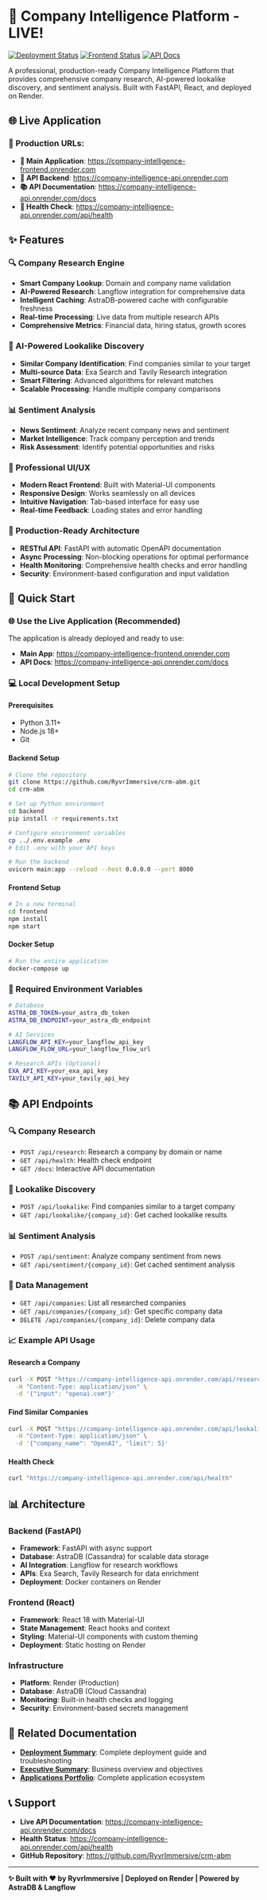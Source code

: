 # 🚀 Company Intelligence Platform - LIVE!

[![Deployment Status](https://img.shields.io/badge/Deployment-Live-brightgreen)](https://company-intelligence-api.onrender.com/api/health)
[![Frontend Status](https://img.shields.io/badge/Frontend-Live-brightgreen)](https://company-intelligence-frontend.onrender.com)
[![API Docs](https://img.shields.io/badge/API-Documentation-blue)](https://company-intelligence-api.onrender.com/docs)

A professional, production-ready Company Intelligence Platform that provides comprehensive company research, AI-powered lookalike discovery, and sentiment analysis. Built with FastAPI, React, and deployed on Render.

## 🌐 **Live Application**

### **🔗 Production URLs:**
- **🎯 Main Application**: https://company-intelligence-frontend.onrender.com
- **🔧 API Backend**: https://company-intelligence-api.onrender.com
- **📚 API Documentation**: https://company-intelligence-api.onrender.com/docs
- **💚 Health Check**: https://company-intelligence-api.onrender.com/api/health

## ✨ **Features**

### **🔍 Company Research Engine**
- **Smart Company Lookup**: Domain and company name validation
- **AI-Powered Research**: Langflow integration for comprehensive data
- **Intelligent Caching**: AstraDB-powered cache with configurable freshness
- **Real-time Processing**: Live data from multiple research APIs
- **Comprehensive Metrics**: Financial data, hiring status, growth scores

### **🤖 AI-Powered Lookalike Discovery**
- **Similar Company Identification**: Find companies similar to your target
- **Multi-source Data**: Exa Search and Tavily Research integration
- **Smart Filtering**: Advanced algorithms for relevant matches
- **Scalable Processing**: Handle multiple company comparisons

### **📊 Sentiment Analysis**
- **News Sentiment**: Analyze recent company news and sentiment
- **Market Intelligence**: Track company perception and trends
- **Risk Assessment**: Identify potential opportunities and risks

### **🎨 Professional UI/UX**
- **Modern React Frontend**: Built with Material-UI components
- **Responsive Design**: Works seamlessly on all devices
- **Intuitive Navigation**: Tab-based interface for easy use
- **Real-time Feedback**: Loading states and error handling

### **🔧 Production-Ready Architecture**
- **RESTful API**: FastAPI with automatic OpenAPI documentation
- **Async Processing**: Non-blocking operations for optimal performance
- **Health Monitoring**: Comprehensive health checks and error handling
- **Security**: Environment-based configuration and input validation

## 🚀 **Quick Start**

### **🌐 Use the Live Application (Recommended)**
The application is already deployed and ready to use:
- **Main App**: https://company-intelligence-frontend.onrender.com
- **API Docs**: https://company-intelligence-api.onrender.com/docs

### **💻 Local Development Setup**

#### **Prerequisites**
- Python 3.11+
- Node.js 18+
- Git

#### **Backend Setup**
```bash
# Clone the repository
git clone https://github.com/RyvrImmersive/crm-abm.git
cd crm-abm

# Set up Python environment
cd backend
pip install -r requirements.txt

# Configure environment variables
cp ../.env.example .env
# Edit .env with your API keys

# Run the backend
uvicorn main:app --reload --host 0.0.0.0 --port 8000
```

#### **Frontend Setup**
```bash
# In a new terminal
cd frontend
npm install
npm start
```

#### **Docker Setup**
```bash
# Run the entire application
docker-compose up
```

### **🔑 Required Environment Variables**
```bash
# Database
ASTRA_DB_TOKEN=your_astra_db_token
ASTRA_DB_ENDPOINT=your_astra_db_endpoint

# AI Services
LANGFLOW_API_KEY=your_langflow_api_key
LANGFLOW_FLOW_URL=your_langflow_flow_url

# Research APIs (Optional)
EXA_API_KEY=your_exa_api_key
TAVILY_API_KEY=your_tavily_api_key
```

## 📚 **API Endpoints**

### **🔍 Company Research**
- `POST /api/research`: Research a company by domain or name
- `GET /api/health`: Health check endpoint
- `GET /docs`: Interactive API documentation

### **🤖 Lookalike Discovery**
- `POST /api/lookalike`: Find companies similar to a target company
- `GET /api/lookalike/{company_id}`: Get cached lookalike results

### **📊 Sentiment Analysis**
- `POST /api/sentiment`: Analyze company sentiment from news
- `GET /api/sentiment/{company_id}`: Get cached sentiment analysis

### **💾 Data Management**
- `GET /api/companies`: List all researched companies
- `GET /api/companies/{company_id}`: Get specific company data
- `DELETE /api/companies/{company_id}`: Delete company data

### **📈 Example API Usage**

#### **Research a Company**
```bash
curl -X POST "https://company-intelligence-api.onrender.com/api/research" \
  -H "Content-Type: application/json" \
  -d '{"input": "openai.com"}'
```

#### **Find Similar Companies**
```bash
curl -X POST "https://company-intelligence-api.onrender.com/api/lookalike" \
  -H "Content-Type: application/json" \
  -d '{"company_name": "OpenAI", "limit": 5}'
```

#### **Health Check**
```bash
curl "https://company-intelligence-api.onrender.com/api/health"
```

## 📊 **Architecture**

### **Backend (FastAPI)**
- **Framework**: FastAPI with async support
- **Database**: AstraDB (Cassandra) for scalable data storage
- **AI Integration**: Langflow for research workflows
- **APIs**: Exa Search, Tavily Research for data enrichment
- **Deployment**: Docker containers on Render

### **Frontend (React)**
- **Framework**: React 18 with Material-UI
- **State Management**: React hooks and context
- **Styling**: Material-UI components with custom theming
- **Deployment**: Static hosting on Render

### **Infrastructure**
- **Platform**: Render (Production)
- **Database**: AstraDB (Cloud Cassandra)
- **Monitoring**: Built-in health checks and logging
- **Security**: Environment-based secrets management

## 🔗 **Related Documentation**

- **[Deployment Summary](./DEPLOYMENT_SUMMARY.md)**: Complete deployment guide and troubleshooting
- **[Executive Summary](./EXECUTIVE_SUMMARY.md)**: Business overview and objectives
- **[Applications Portfolio](./APPLICATIONS_PORTFOLIO.md)**: Complete application ecosystem

## 📞 **Support**

- **Live API Documentation**: https://company-intelligence-api.onrender.com/docs
- **Health Status**: https://company-intelligence-api.onrender.com/api/health
- **GitHub Repository**: https://github.com/RyvrImmersive/crm-abm

---

**✨ Built with ❤️ by RyvrImmersive | Deployed on Render | Powered by AstraDB & Langflow**
